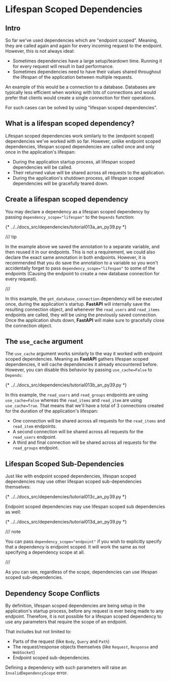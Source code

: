 # Lifespan Scoped Dependencies

## Intro

So far we've used dependencies which are "endpoint scoped". Meaning, they are
called again and again for every incoming request to the endpoint. However,
this is not always ideal:

* Sometimes dependencies have a large setup/teardown time. Running it for every request will result in bad performance.
* Sometimes dependencies need to have their values shared throughout the lifespan
of the application between multiple requests.


An example of this would be a connection to a database. Databases are typically
less efficient when working with lots of connections and would prefer that
clients would create a single connection for their operations.

For such cases can be solved by using "lifespan scoped dependencies".


## What is a lifespan scoped dependency?
Lifespan scoped dependencies work similarly to the (endpoint scoped)
dependencies we've worked with so far. However, unlike endpoint scoped
dependencies, lifespan scoped dependencies are called once and only
once in the application's lifespan:

* During the application startup process, all lifespan scoped dependencies will
be called.
* Their returned value will be shared across all requests to the application.
* During the application's shutdown process, all lifespan scoped dependencies
will be gracefully teared down.


## Create a lifespan scoped dependency

You may declare a dependency as a lifespan scoped dependency by passing
`dependency_scope="lifespan"` to the `Depends` function:

{* ../../docs_src/dependencies/tutorial013a_an_py39.py *}

/// tip

In the example above we saved the annotation to a separate variable, and then
reused it in our endpoints. This is not a requirement, we could also declare
the exact same annotation in both endpoints. However, it is recommended that you
do save the annotation to a variable so you won't accidentally forget to pass
`dependency_scope="lifespan"` to some of the endpoints (Causing the endpoint
to create a new database connection for every request).

///

In this example, the `get_database_connection` dependency will be executed once,
during the application's startup. **FastAPI** will internally save the resulting
connection object, and whenever the `read_users` and `read_items` endpoints are
called, they will be using the previously saved connection. Once the application
shuts down, **FastAPI** will make sure to gracefully close the connection object.

## The `use_cache` argument

The `use_cache` argument works similarly to the way it worked with endpoint
scoped dependencies. Meaning as **FastAPI** gathers lifespan scoped dependencies, it
will cache dependencies it already encountered before. However, you can disable
this behavior by passing `use_cache=False` to `Depends`:

{* ../../docs_src/dependencies/tutorial013b_an_py39.py *}

In this example, the `read_users` and `read_groups` endpoints are using
`use_cache=False` whereas the `read_items` and `read_item` are using
`use_cache=True`.
That means that we'll have a total of 3 connections created
for the duration of the application's lifespan:
* One connection will be shared across all requests for the `read_items` and `read_item` endpoints.
* A second connection will be shared across all requests for the `read_users` endpoint.
* A third and final connection will be shared across all requests for the `read_groups` endpoint.


## Lifespan Scoped Sub-Dependencies
Just like with endpoint scoped dependencies, lifespan scoped dependencies may
use other lifespan scoped sub-dependencies themselves:

{* ../../docs_src/dependencies/tutorial013c_an_py39.py *}

Endpoint scoped dependencies may use lifespan scoped sub dependencies as well:

{* ../../docs_src/dependencies/tutorial013d_an_py39.py *}

/// note

You can pass `dependency_scope="endpoint"` if you wish to explicitly specify
that a dependency is endpoint scoped. It will work the same as not specifying
a dependency scope at all.

///

As you can see, regardless of the scope, dependencies can use lifespan scoped
sub-dependencies.

## Dependency Scope Conflicts
By definition, lifespan scoped dependencies are being setup in the application's
startup process, before any request is ever being made to any endpoint.
Therefore, it is not possible for a lifespan scoped dependency to use any
parameters that require the scope of an endpoint.

That includes but not limited to:
* Parts of the request (like `Body`, `Query` and `Path`)
* The request/response objects themselves (like `Request`, `Response` and `WebSocket`)
* Endpoint scoped sub-dependencies.

Defining a dependency with such parameters will raise an `InvalidDependencyScope` error.
